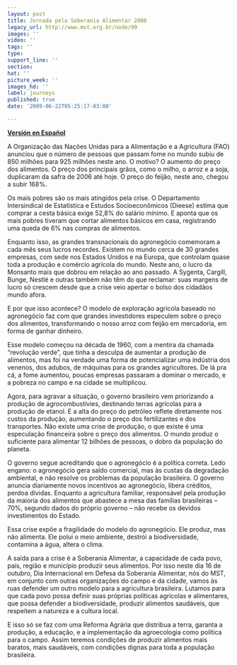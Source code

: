 ```yaml
---
layout: post
title: Jornada pela Soberania Alimentar 2008
legacy_url: http://www.mst.org.br/node/99
images: ''
video: ''
tags: ''
type: 
support_line: ''
section: 
hat: ''
picture_week: ''
images_hd: ''
label: journeys
published: true
date: '2009-06-22T05:25:17-03:00'

---
```

<b><a href="http://www.mst.org.br/mst/pagina.php?cd=5927">Versión en Español</a></b>

A Organização das Nações Unidas para a Alimentação e a Agricultura (FAO) anunciou que o número de pessoas que passam fome no mundo subiu de 850 milhões para 925 milhões neste ano.  O motivo? O aumento do preço dos alimentos. O preço dos principais grãos, como o milho, o arroz e a soja, duplicaram da safra de 2006 até hoje. O preço do feijão, neste ano, chegou a subir 168%.

Os mais pobres são os mais atingidos pela crise. O Departamento Intersindical de Estatística e Estudos Socioeconômicos (Dieese) estima que comprar a cesta básica exige 52,8% do salário mínimo. E aponta que os mais pobres tiveram que cortar alimentos básicos em casa, registrando uma queda de 6% nas compras de alimentos.

Enquanto isso, as grandes transnacionais do agronegócio comemoram a cada mês seus lucros recordes. Existem no mundo cerca de 30 grandes empresas, com sede nos Estados Unidos e na Europa, que controlam quase toda a produção e comércio agrícola do mundo. Neste ano, o lucro da Monsanto mais que dobrou em relação ao ano passado. A Sygenta, Cargill, Bunge, Nestlé e outras também não têm do que reclamar: suas margens de lucro só crescem desde que a crise veio apertar o bolso dos cidadãos mundo afora.

E por que isso acontece? O modelo de exploração agrícola baseado no agronegócio faz com que grandes investidores especulem sobre o preço dos alimentos, transformando o nosso arroz com feijão em mercadoria, em forma de ganhar dinheiro.

Esse modelo começou na década de 1960, com a mentira da chamada “revolução verde”, que tinha a desculpa de aumentar a produção de alimentos, mas foi na verdade uma forma de potencializar uma indústria dos venenos, dos adubos, de máquinas para os grandes agricultores. De lá pra cá, a fome aumentou, poucas empresas passaram a dominar o mercado, e a pobreza no campo e na cidade se multiplicou.

Agora, para agravar a situação, o governo brasileiro vem priorizando a produção de agrocombustívies, destinando terras agrícolas para a produção de etanol. E a alta do preço do petróleo reflete diretamente nos custos da produção, aumentando o preço dos fertilizantes e dos transportes. Não existe uma crise de produção, o que existe é uma especulação financeira sobre o preço dos alimentos. O mundo produz o suficiente para alimentar 12 bilhões de pessoas, o dobro da população do planeta.

O governo segue acreditando que o agronegócio é a política correta. Ledo engano: o agronegócio gera saldo comercial, mas às custas da degradação ambiental, e não resolve os problemas da população brasileira. O governo anuncia diariamente novos incentivos ao agronegócio, libera créditos, perdoa dívidas. Enquanto a agricultura familiar, responsável pela produção da maioria dos alimentos que abastece a mesa das famílias brasileiras – 70%, segundo dados do próprio governo – não recebe os devidos investimentos do Estado.

Essa crise expõe a fragilidade do modelo do agronegócio. Ele produz, mas não alimenta. Ele polui o meio ambiente, destrói a biodiversidade, contamina a água, altera o clima.

A saída para a crise é a Soberania Alimentar, a capacidade de cada povo, país, região e município produzir seus alimentos. Por isso neste dia 16 de outubro, Dia Internacional em Defesa da Soberania Alimentar, nós do MST, em conjunto com outras organizações do campo e da cidade, vamos às ruas defender um outro modelo para a agricultura brasileira. Lutamos para que cada povo possa definir suas próprias políticas agrícolas e alimentares, que possa defender a biodiversidade, produzir alimentos saudáveis, que respeitem a natureza e a cultura local.

E isso só se faz com uma Reforma Agrária que distribua a terra, garanta a produção, a educação, e a implementação da agroecologia como política para o campo. Assim teremos condições de produzir alimentos mais baratos, mais saudáveis, com condições dignas para toda a população brasileira.

